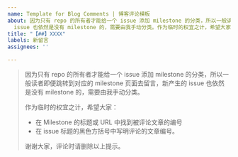 ```yaml
---
name: Template for Blog Comments | 博客评论模板
about: 因为只有 repo 的所有者才能给一个 issue 添加 milestone 的分类，所以一般读者即便跳转到对应的 milestone 页面去留言，新产生的
  issue 也依然是没有 milestone 的，需要由我手动分类。作为临时的权宜之计，希望大家在 issue 的标题写明评论的文章标号，谢谢。
title: "【##】XXXX"
labels: 新留言
assignees: ''

---
```


> 因为只有 repo 的所有者才能给一个 issue 添加 milestone 的分类，所以一般读者即便跳转到对应的 milestone 页面去留言，新产生的 issue 也依然是没有 milestone 的，需要由我手动分类。
>
> 作为临时的权宜之计，希望大家：
>
> - 在 Milestone 的标题或 URL 中找到被评论文章的编号
> - 在 issue 标题的黑色方括号中写明评论的文章编号。
>
> 谢谢大家，评论时请删除以上提示。
